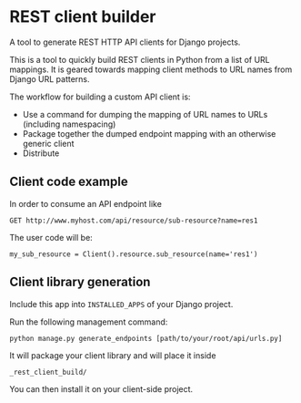 REST client builder
===================

A tool to generate REST HTTP API clients for Django projects.

This is a tool to quickly build REST clients in Python from a list of URL mappings.
It is geared towards mapping client methods to URL names from Django URL patterns.


The workflow for building a custom API client is:

 * Use a command for dumping the mapping of URL names to URLs (including namespacing)
 * Package together the dumped endpoint mapping with an otherwise generic client
 * Distribute


Client code example
-------------------

In order to consume an API endpoint like

``GET http://www.myhost.com/api/resource/sub-resource?name=res1``

The user code will be:

``
my_sub_resource = Client().resource.sub_resource(name='res1')
``


Client library generation
-------------------------

Include this app into ``INSTALLED_APPS`` of your Django project.

Run the following management command:

``python manage.py generate_endpoints [path/to/your/root/api/urls.py]``

It will package your client library and will place it inside

``_rest_client_build/``

You can then install it on your client-side project.
